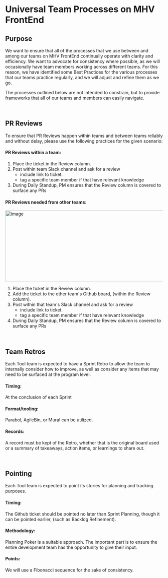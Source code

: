 # Universal Team Processes on MHV FrontEnd

## Purpose

We want to ensure that all of the processes that we use between and among our teams on MHV FrontEnd continually operate with clarity and efficiency.  We want to advocate for consistency where possible, as we will occasionally have team members working across different teams. For this reason, we have identified some Best Practices for the various processes that our teams practice regularly, and we will adjust and refine them as we go.  

The processes outlined below are not intended to constrain, but to provide frameworks that all of our teams and members can easily navigate.

<br>




## PR Reviews
To ensure that PR Reviews happen within teams and between teams reliably and without delay, please use the following practices for the given scenario:
#### PR Reviews within a team: 
1. Place the ticket in the Review column.
2. Post within team Slack channel and ask for a review
    - include link to ticket.
    - tag a specific team member if that have relevant knowledge
3.   During Daily Standup, PM ensures that the Review column is covered to surface any PRs
#### PR Reviews needed from other teams: 
<img width="515" height="225" alt="image" src="https://github.com/user-attachments/assets/c28aaa8b-db14-4f5b-a0d9-1747f1f879d0" />

1. Place the ticket in the Review column.
2. Add the ticket to the other team's Github board, (within the Review column).
3. Post within that team's Slack channel and ask for a review
    - include link to ticket.
    - tag a specific team member if that have relevant knowledge
4.   During Daily Standup, PM ensures that the Review column is covered to surface any PRs

<br>

## Team Retros
Each Tool team is expected to have a Sprint Retro to allow the team to internally consider how to improve, as well as consider any items that may need to be surfaced at the program level.
#### Timing:
At the conclusion of each Sprint
#### Format/tooling:
Parabol, AgileBin, or Mural can be utilized. 
#### Records:
A record must be kept of the Retro, whether that is the original board used or a summary of takeaways, action items, or learnings to share out.


<br>


## Pointing
Each Tool team is expected to point its stories for planning and tracking purposes.
#### Timing:
The Github ticket should be pointed no later than Sprint Planning, though it can be pointed earlier, (such as Backlog Refinement).
#### Methodology:
Planning Poker is a suitable approach.  The important part is to ensure the entire development team has the opportunity to give their input.  
#### Points:
We will use a Fibonacci sequence for the sake of consistency.


